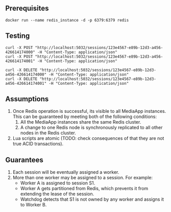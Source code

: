 ## Prerequisites

```shell
docker run --name redis_instance -d -p 6379:6379 redis
```

## Testing

```shell
curl -X POST "http://localhost:5032/sessions/123e4567-e89b-12d3-a456-426614174000" -H "Content-Type: application/json"
curl -X POST "http://localhost:5032/sessions/123e4567-e89b-12d3-a456-426614174001" -H "Content-Type: application/json"

curl -X DELETE "http://localhost:5032/sessions/123e4567-e89b-12d3-a456-426614174000" -H "Content-Type: application/json"
curl -X DELETE "http://localhost:5032/sessions/123e4567-e89b-12d3-a456-426614174001" -H "Content-Type: application/json"
```

## Assumptions

1. Once Redis operation is successful, its visible to all MediaApp instances. This can be guaranteed by meeting both of
   the following conditions:
    1. All the MediaApp instances share the same Redis cluster.
    2. A change to one Redis node is synchronously replicated to all other nodes in the Redis cluster.
2. Lua scripts are atomic (TODO: check consequences of that they are not true ACID transactions).

## Guarantees

1. Each session will be eventually assigned a worker.
2. More than one worker may be assigned to a session. For example:
   - Worker A is assigned to session S1.
   - Worker A gets partitioned from Redis, which prevents it from extending the lease of the session.
   - Watchdog detects that S1 is not owned by any worker and assigns it to Worker B.
